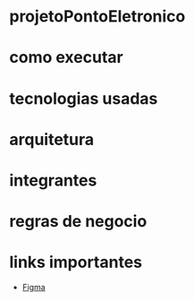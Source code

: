 # projetoPontoEletronico

# como executar

# tecnologias usadas

# arquitetura

# integrantes

# regras de negocio

# links importantes

- [Figma](http://...)